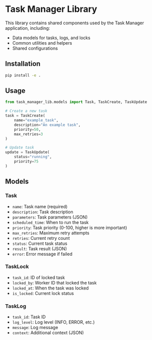 # Task Manager Library

This library contains shared components used by the Task Manager application, including:

- Data models for tasks, logs, and locks
- Common utilities and helpers
- Shared configurations

## Installation

```bash
pip install -e .
```

## Usage

```python
from task_manager_lib.models import Task, TaskCreate, TaskUpdate

# Create a new task
task = TaskCreate(
    name="example_task",
    description="An example task",
    priority=50,
    max_retries=3
)

# Update task
update = TaskUpdate(
    status="running",
    priority=75
)
```

## Models

### Task
- `name`: Task name (required)
- `description`: Task description
- `parameters`: Task parameters (JSON)
- `scheduled_time`: When to run the task
- `priority`: Task priority (0-100, higher is more important)
- `max_retries`: Maximum retry attempts
- `retries`: Current retry count
- `status`: Current task status
- `result`: Task result (JSON)
- `error`: Error message if failed

### TaskLock
- `task_id`: ID of locked task
- `locked_by`: Worker ID that locked the task
- `locked_at`: When the task was locked
- `is_locked`: Current lock status

### TaskLog
- `task_id`: Task ID
- `log_level`: Log level (INFO, ERROR, etc.)
- `message`: Log message
- `context`: Additional context (JSON)

